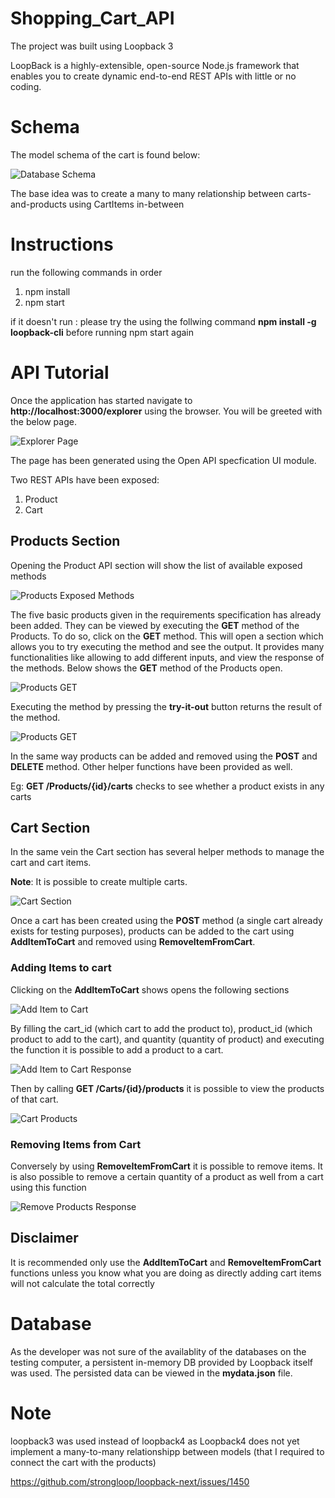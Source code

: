 # Shopping_Cart_API

The project was built using Loopback 3

LoopBack is a highly-extensible, open-source Node.js framework that enables you to create dynamic end-to-end REST APIs with little or no coding.

# Schema

The model schema of the cart is found below:

![Database Schema](https://github.com/sajithdil/Shopping_Cart_API/blob/master/images/shopping_cart.png)

The base idea was to create a many to many relationship between carts-and-products using CartItems in-between

# Instructions

run the following commands in order
1) npm install
2) npm start

if it doesn't run : please try the using the follwing command **npm install -g loopback-cli** before running npm start again

# API Tutorial

Once the application has started navigate to **http://localhost:3000/explorer** using the browser. You will be greeted with the below page.

![Explorer Page](images/explorer.png)

The page has been generated using the Open API specfication UI module.

Two REST APIs have been exposed:

1) Product
2) Cart

## Products Section

Opening the Product API section will show the list of available exposed methods

![Products Exposed Methods](images/product_spec.png)

The five basic products given in the requirements specification has already been added. They can be viewed by executing the **GET** method of the Products. To do so, click on the **GET** method. This will open a section which allows you to try executing the method and see the output. It provides many functionalities like allowing to add different inputs, and view the response of the methods. Below shows the **GET** method of the Products open.

![Products GET](images/Products_get.png)

Executing the method by pressing the **try-it-out** button returns the result of the method.

![Products GET](images/Products_res.png)

In the same way products can be added and removed using the **POST** and **DELETE** method. Other helper functions have been provided as well.

Eg: **GET /Products/{id}/carts** checks to see whether a product exists in any carts

## Cart Section

In the same vein the Cart section has several helper methods to manage the cart and cart items.

**Note**: It is possible to create multiple carts.

![Cart Section](images/cart.png)

Once a cart has been created using the **POST** method (a single cart already exists for testing purposes), products can be added to the cart using **AddItemToCart** and removed using **RemoveItemFromCart**.

### Adding Items to cart

Clicking on the **AddItemToCart** shows opens the following sections

![Add Item to Cart](images/add_to_cart.png)

By filling the cart_id (which cart to add the product to), product_id (which product to add to the cart), and quantity (quantity of product) and executing the function it is possible to add a product to a cart.

![Add Item to Cart Response](images/add_to_cart_res.png)

Then by calling **GET /Carts/{id}/products** it is possible to view the products of that cart.

![Cart Products](images/cart_products.png)

### Removing Items from Cart
Conversely by using **RemoveItemFromCart** it is possible to remove items. It is also possible to remove a certain quantity of a product as well from a cart using this function

![Remove Products Response](images/remove_res.png)

## Disclaimer
It is recommended only use the **AddItemToCart** and **RemoveItemFromCart** functions unless you know what you are doing as directly adding cart items will not calculate the total correctly

# Database
As the developer was not sure of the availablity of the databases on the testing computer, a persistent in-memory DB provided by Loopback itself was used. The persisted data can be viewed in the **mydata.json** file.

# Note
loopback3 was used instead of loopback4 as Loopback4 does not yet implement a many-to-many relationshipp between models (that I required to connect the cart with the products)

https://github.com/strongloop/loopback-next/issues/1450